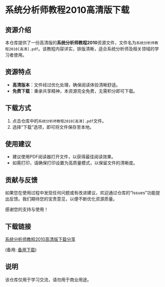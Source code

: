 # 系统分析师教程2010高清版下载

## 资源介绍

本仓库提供了一份高清版的**系统分析师教程2010**资源文件，文件名为`系统分析师教程2010[高清].pdf`。该教程内容详实，排版清晰，适合系统分析师及相关领域的学习者使用。

## 资源特点

- **高清版本**：文件经过优化处理，确保阅读体验清晰舒适。
- **免费下载**：秉承共享精神，本资源完全免费，无需积分即可下载。

## 下载方式

1. 点击仓库中的`系统分析师教程2010[高清].pdf`文件。
2. 选择“下载”选项，即可将文件保存至本地。

## 使用建议

- 建议使用PDF阅读器打开文件，以获得最佳阅读效果。
- 如需打印，请确保打印设置为高质量模式，以保留文件的清晰度。

## 贡献与反馈

如果您在使用过程中发现任何问题或有改进建议，欢迎通过仓库的“Issues”功能提出反馈。我们期待您的宝贵意见，以便不断优化资源质量。

感谢您的支持与使用！

## 下载链接
[系统分析师教程2010高清版下载分享](https://pan.quark.cn/s/2bbe9f282a2d) 

(备用: [备用下载](https://pan.baidu.com/s/1K9fyoxxu2Z7CMpIho-ITDg?pwd=1234))

## 说明

该仓库仅用于学习交流，请勿用于商业用途。

